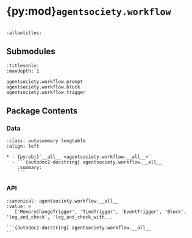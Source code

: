 # {py:mod}`agentsociety.workflow`

```{py:module} agentsociety.workflow
```

```{autodoc2-docstring} agentsociety.workflow
:allowtitles:
```

## Submodules

```{toctree}
:titlesonly:
:maxdepth: 1

agentsociety.workflow.prompt
agentsociety.workflow.block
agentsociety.workflow.trigger
```

## Package Contents

### Data

````{list-table}
:class: autosummary longtable
:align: left

* - {py:obj}`__all__ <agentsociety.workflow.__all__>`
  - ```{autodoc2-docstring} agentsociety.workflow.__all__
    :summary:
    ```
````

### API

````{py:data} __all__
:canonical: agentsociety.workflow.__all__
:value: >
   ['MemoryChangeTrigger', 'TimeTrigger', 'EventTrigger', 'Block', 'log_and_check', 'log_and_check_with...

```{autodoc2-docstring} agentsociety.workflow.__all__
```

````
